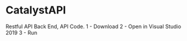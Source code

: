 # CatalystAPI
Restful API
Back End, API Code.
1 - Download 
2 - Open in Visual Studio 2019 
3 - Run
